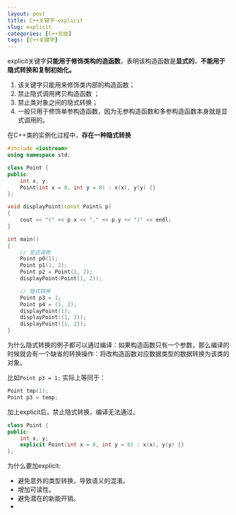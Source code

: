```yaml
---
layout: post
title: C++关键字-explicit
slug: explicit
categories: [C++总结]
tags: [C++关键字]
---
```


explicit关键字**只能用于修饰类构的造函数**，表明该构造函数是**显式的**，**不能用于隐式转换和复制初始化。**
1. 该关键字只能用来修饰类内部的构造函数；
2. 禁止隐式调用拷贝构造函数  ；
3. 禁止类对象之间的隐式转换；
4. 一般只用于修饰单参构造函数，因为无参构造函数和多参构造函数本身就是显式调用的。

在C++类的实例化过程中，**存在一种隐式转换**
```cpp
#include <iostream>
using namespace std;

class Point {
public:
    int x, y;
    Point(int x = 0, int y = 0) : x(x), y(y) {}
};

void displayPoint(const Point& p)
{
    cout << "(" << p.x << "," << p.y << ")" << endl;
}

int main()
{
    // 显式调用
    Point p0(1);
    Point p1(1, 2);
    Point p2 = Point(1, 2);
    displayPoint(Point(1, 2));

    // 隐式转换
    Point p3 = 1;
    Point p4 = (1, 2);
    displayPoint(1);
    displayPoint((1, 2));
    displayPoint({1, 2});
}
```
为什么隐式转换的例子都可以通过编译：如果构造函数只有一个参数，那么编译的时候就会有一个缺省的转换操作：将改构造函数对应数据类型的数据转换为该类的对象。

比如`Point p3 = 1;` 实际上等同于：
```cpp
Point tmp(1);
Point p3 = temp;
```
加上explicit后，禁止隐式转换，编译无法通过。

```cpp
class Point {
public:
    int x, y;
    explicit Point(int x = 0, int y = 0) : x(x), y(y) {}
};
```
为什么要加explicit:
+ 避免意外的类型转换，导致语义的混淆。
+ 增加可读性。
+ 避免潜在的新能开销。
+ 
